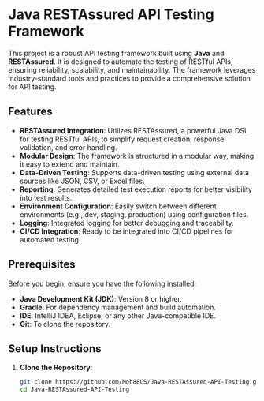 # Java RESTAssured API Testing Framework

This project is a robust API testing framework built using **Java** and **RESTAssured**. It is designed to automate the testing of RESTful APIs, ensuring reliability, scalability, and maintainability. The framework leverages industry-standard tools and practices to provide a comprehensive solution for API testing.

## Features

- **RESTAssured Integration**: Utilizes RESTAssured, a powerful Java DSL for testing RESTful APIs, to simplify request creation, response validation, and error handling.
- **Modular Design**: The framework is structured in a modular way, making it easy to extend and maintain.
- **Data-Driven Testing**: Supports data-driven testing using external data sources like JSON, CSV, or Excel files.
- **Reporting**: Generates detailed test execution reports for better visibility into test results.
- **Environment Configuration**: Easily switch between different environments (e.g., dev, staging, production) using configuration files.
- **Logging**: Integrated logging for better debugging and traceability.
- **CI/CD Integration**: Ready to be integrated into CI/CD pipelines for automated testing.

## Prerequisites

Before you begin, ensure you have the following installed:

- **Java Development Kit (JDK)**: Version 8 or higher.
- **Gradle**: For dependency management and build automation.
- **IDE**: IntelliJ IDEA, Eclipse, or any other Java-compatible IDE.
- **Git**: To clone the repository.

## Setup Instructions

1. **Clone the Repository**:
   ```bash
   git clone https://github.com/Moh88CS/Java-RESTAssured-API-Testing.git
   cd Java-RESTAssured-API-Testing

